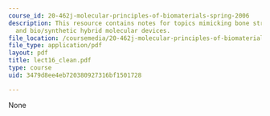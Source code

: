 ```yaml
---
course_id: 20-462j-molecular-principles-of-biomaterials-spring-2006
description: This resource contains notes for topics mimicking bone structure/assembly
  and bio/synthetic hybrid molecular devices.
file_location: /coursemedia/20-462j-molecular-principles-of-biomaterials-spring-2006/3479d8ee4eb720380927316bf1501728_lect16_clean.pdf
file_type: application/pdf
layout: pdf
title: lect16_clean.pdf
type: course
uid: 3479d8ee4eb720380927316bf1501728

---
```

None
